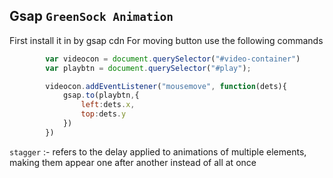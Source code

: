 
## Gsap `GreenSock Animation`
First install it in by gsap cdn
For moving button use the following commands

```js
        var videocon = document.querySelector("#video-container")
        var playbtn = document.querySelector("#play");

        videocon.addEventListener("mousemove", function(dets){
            gsap.to(playbtn,{
                left:dets.x,
                top:dets.y
            })
        })
```

`stagger` :- refers to the delay applied to animations of multiple elements, making them appear one after another instead of all at once